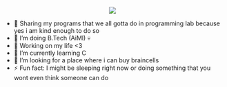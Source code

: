 <p align="center">
  <a href="https://github.com/DenverCoder1/readme-typing-svg"><img src="https://readme-typing-svg.herokuapp.com/?lines=Hello!;I+am+NooterNoot;Totally+dont+like+programming"></a>
</p>

- 🍣 Sharing my programs that we all gotta do in programming lab because yes i am kind enough to do so
- 🔭 I’m doing B.Tech (AiMl) 💀
- 🥳 Working on my life <3
- 🌱 I’m currently learning C
- 👯 I’m looking for a place where i can buy braincells
- ⚡ Fun fact: I might be sleeping right now or doing something that you wont even think someone can do
